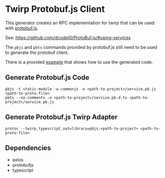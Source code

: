 # Twirp Protobuf.js Client

This generator creates an RPC implementation for twirp that can be used with [protobuf.js](https://github.com/dcodeIO/ProtoBuf.js).

See: https://github.com/dcodeIO/ProtoBuf.js/#using-services

The `pbjs` and `pbts` commands provided by protobuf.js still need to be used to generate the protobuf client.

There is a provided [example](example/pbjs_client) that shows how to use the generated code.

## Generate Protobuf.js Code

    pbjs -t static-module -w commonjs -o <path-to-project>/service.pb.js <path-to-proto-file>
    pbts --no-comments -o <path-to-project>/service.pb.d.ts <path-to-project>/service.pb.js
 
## Generate Protobuf.js Twirp Adapter

    protoc --twirp_typescript_out=library=pbjs:<path-to-project> <path-to-proto-file>

## Dependencies
 
* axios
* protobufjs
* typescript
